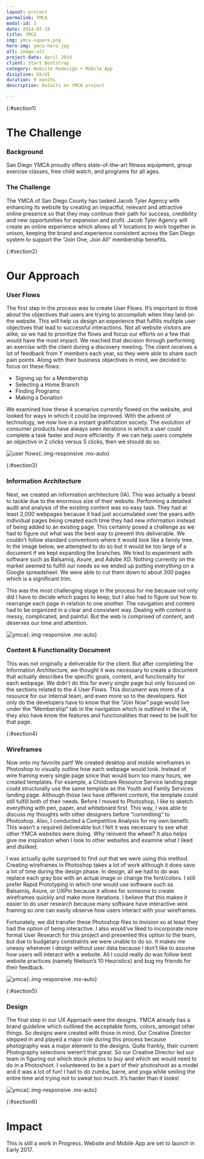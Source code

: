 ```yaml
---
layout: project
permalink: YMCA
modal-id: 1
date: 2014-07-18
title: YMCA
img: ymca-square.png
hero-img: ymca-hero.jpg
alt: image-alt
project-date: April 2014
client: Start Bootstrap
category: Website Redesign + Mobile App
disipline: UX/UI
duration: 9 months
description: Details on YMCA project

---
```

{:#section1}
# The Challenge
### Background

San Diego YMCA proudly offers state-of-the-art fitness equipment, group exercise classes, free child watch, and programs for all ages.

### The Challenge

The YMCA of San Diego County has tasked Jacob Tyler Agency with enhancing its website by creating an impactful, relevant and attractive online presence so that they may continue their path for success, credibility and new opportunities for expansion and profit. Jacob Tyler Agency will create an online experience which allows all Y locations to work together in unison, keeping the brand and experience consistent across the San Diego system to support the “Join One, Join All” membership benefits.

{:#section2}
# Our Approach
### User Flows

The first step in the process was to create User Flows. It’s important to think about the objectives that users are trying to accomplish when they land on the website. This will help us design an experience that fulfills multiple user objectives that lead to successful interactions. Not all website visitors are alike, so we had to prioritize the flows and focus our efforts on a few that would have the most impact. We reached that decision through performing an exercise with the client during a discovery meeting. The client receives a lot of feedback from Y members each year, so they were able to share such pain points. Along with their business objectives in mind, we decided to focus on these flows:

+ Signing up for a Membership
+ Selecting a Home Branch
+ Finding Programs
+ Making a Donation

We examined how these 4 scenarios currently flowed on the website, and looked for ways in which it could be improved. With the advent of technology, we now live in a instant gratification society. The evolution of consumer products have always seen iterations in which a user could complete a task faster and more efficiently. If we can help users complete an objective in 2 clicks versus 5 clicks, then we should do so.

![user flows](../img/portfolio/ymca/user-flows.jpg "User Flows"){:.img-responsive .mx-auto}

{:#section3}
### Information Architecture

Next, we created an information architecture (IA). This was actually a beast to tackle due to the enormous size of their website. Performing a detailed audit and analysis of the existing content was no easy task. They had at least 2,000 webpages because it had just accumulated over the years with individual pages being created each time they had new information instead of being added to an existing page. This certainly posed a challenge as we had to figure out what was the best way to present this deliverable. We couldn’t follow standard conventions where it would look like a family tree. In the image below, we attempted to do so but it would be too large of a document if we kept expanding the branches. We tried to experiment with software such as Balsamiq, Axure, and Adobe XD. Nothing currently on the market seemed to fulfill our needs so we ended up putting everything on a Google spreadsheet. We were able to cut them down to about 300 pages which is a significant trim.

This was the most challenging stage in the process for me because not only did I have to decide which pages to keep, but I also had to figure out how to rearrange each page in relation to one another. The navigation and content had to be organized in a clear and consistent way. Dealing with content is messy, complicated, and painful. But the web is comprised of content, and deserves our time and attention.  

![ymca](../img/portfolio/ymca/site-architecture.jpeg "Info Arch"){:.img-responsive .mx-auto}

### Content & Functionality Document
This was not originally a deliverable for the client. But after completing the Information Architecture, we thought it was necessary to create a document that actually describes the specific goals, content, and functionality for each webpage. We didn’t do this for every single page but only focused on the sections related to the 4 User Flows. This document was more of a resource for our internal team, and even more so to the developers. Not only do the developers have to know that the “Join Now” page would live under the “Membership” tab in the navigation which is outlined in the IA, they also have know the features and functionalities that need to be built for that page.

{:#section4}
### Wireframes

Now onto my favorite part! We created desktop and mobile wireframes in Photoshop to visually outline how each webpage would look. Instead of wire framing every single page since that would burn too many hours, we created templates. For example, a Childcare Resource Service landing page could structurally use the same template as the Youth and Family Services landing page. Although those two have different content, the template could still fulfill both of their needs. Before I moved to Photoshop, I like to sketch everything with pen, paper, and whiteboard first. This way, I was able to discuss my thoughts with other designers before “committing” to Photoshop. Also, I conducted a Competitive Analysis for my own benefit. This wasn’t a required deliverable but I felt it was necessary to see what other YMCA websites were doing. Why reinvent the wheel? It also helps give me inspiration when I look to other websites and examine what I liked and disliked.

I was actually quite surprised to find out that we were using this method. Creating wireframes in Photoshop takes a lot of work although it does save a lot of time during the design phase. In design, all we had to do was replace each gray box with an actual image or change the font/colors. I still prefer Rapid Prototyping in which one would use software such as Balsamiq, Axure, or UXPin because it allows for someone to create wireframes quickly and make more iterations. I believe that this makes it easier to do user research because many software have interactive wire framing so one can easily observe how users interact with your wireframes.

Fortunately, we did transfer these Photoshop files to Invision so at least they had the option of being interactive. I also would’ve liked to incorporate more formal User Research for this project and presented this option to the team, but due to budgetary constraints we were unable to do so. It makes me uneasy whenever I design without user data because I don’t like to assume how users will interact with a website. All I could really do was follow best website practices (namely Nielson’s 10 Heuristics) and bug my friends for their feedback.

![ymca](../img/portfolio/ymca/wireframe.jpg "wireframe"){:.img-responsive .mx-auto}

{:#section5}
### Design
The final step in our UX Approach were the designs. YMCA already has a brand guideline which outlined the acceptable fonts, colors, amongst other things. So designs were created with those in mind. Our Creative Director stepped in and played a major role during this process because photography was a major element to the designs. Quite frankly, their current Photography selections weren’t that great. So our Creative Director led our team in figuring out which stock photos to buy and which we would need to do in a Photoshoot. I volunteered to be a part of their photoshoot as a model and it was a lot of fun! I had to do zumba, barre, and yoga while smiling the entire time and trying not to sweat too much. It’s harder than it looks!

![ymca](../img/portfolio/ymca/design.jpg "design"){:.img-responsive .mx-auto}

{:#section6}

# Impact
This is still a work in Progress. Website and Mobile App are set to launch in Early 2017.
